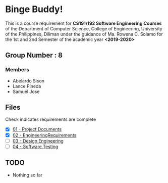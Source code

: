 # Binge Buddy!
This is a course requirement for **CS191/192 Software Engineering Courses** of the Department of
Computer Science, College of Engineering, University of the Philippines, Diliman
under the guidance of
Ma. Rowena C. Solamo for the 1st and 2nd Semester of the academic year **<2019-2020>**
## Group Number : 8
### Members
- Abelardo Sison
- Lance Pineda
- Samuel Jose


## Files
Check indicates requirements are complete
- [X] [01 - Project Documents](https://github.com/Riler4899/Cs-191-Show-Tracker/tree/master/01%20-%20Project%20Documents)
- [X] [02 - EngineeringRequirements](https://github.com/Riler4899/Cs-191-Show-Tracker/tree/master/02-EngineeringRequirements)
- [ ] [03 - Design Engineering](https://github.com/Riler4899/Cs-191-Show-Tracker/tree/master/03%20-%20Design%20Engineering)
- [ ] [04 - Software Testing](https://github.com/Riler4899/Cs-191-Show-Tracker/tree/master/04%20-%20Software%20Testing)

## TODO
- Nothing so far
